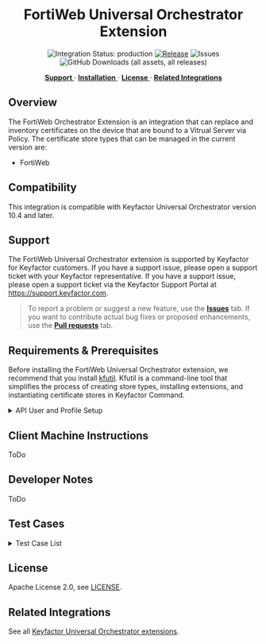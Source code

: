 <h1 align="center" style="border-bottom: none">
    FortiWeb Universal Orchestrator Extension
</h1>

<p align="center">
  <!-- Badges -->
<img src="https://img.shields.io/badge/integration_status-production-3D1973?style=flat-square" alt="Integration Status: production" />
<a href="https://github.com/Keyfactor/fortinet-fortiweb-orchestrator/releases"><img src="https://img.shields.io/github/v/release/Keyfactor/fortinet-fortiweb-orchestrator?style=flat-square" alt="Release" /></a>
<img src="https://img.shields.io/github/issues/Keyfactor/fortinet-fortiweb-orchestrator?style=flat-square" alt="Issues" />
<img src="https://img.shields.io/github/downloads/Keyfactor/fortinet-fortiweb-orchestrator/total?style=flat-square&label=downloads&color=28B905" alt="GitHub Downloads (all assets, all releases)" />
</p>

<p align="center">
  <!-- TOC -->
  <a href="#support">
    <b>Support</b>
  </a>
  ·
  <a href="#installation">
    <b>Installation</b>
  </a>
  ·
  <a href="#license">
    <b>License</b>
  </a>
  ·
  <a href="https://github.com/orgs/Keyfactor/repositories?q=orchestrator">
    <b>Related Integrations</b>
  </a>
</p>

## Overview

The FortiWeb Orchestrator Extension is an integration that can replace and inventory certificates on the device that are bound to a Vitrual Server via Policy.  The certificate store types that can be managed in the current version are: 

* FortiWeb



## Compatibility

This integration is compatible with Keyfactor Universal Orchestrator version 10.4 and later.

## Support
The FortiWeb Universal Orchestrator extension is supported by Keyfactor for Keyfactor customers. If you have a support issue, please open a support ticket with your Keyfactor representative. If you have a support issue, please open a support ticket via the Keyfactor Support Portal at https://support.keyfactor.com. 
 
> To report a problem or suggest a new feature, use the **[Issues](../../issues)** tab. If you want to contribute actual bug fixes or proposed enhancements, use the **[Pull requests](../../pulls)** tab.

## Requirements & Prerequisites

Before installing the FortiWeb Universal Orchestrator extension, we recommend that you install [kfutil](https://github.com/Keyfactor/kfutil). Kfutil is a command-line tool that simplifies the process of creating store types, installing extensions, and instantiating certificate stores in Keyfactor Command.


<details>
<summary>API User and Profile Setup</summary>

This document outlines the security configuration for the FortiWeb API integration with the Keyfactor Orchestrator. The API profile, `ApiProfile`, has been configured to grant minimal access while ensuring the orchestrator has the necessary permissions to perform its functions.

### API Profile: `ApiProfile`

The `ApiProfile` is configured with the following permissions:

#### Access Control Permissions
The table below specifies the permissions granted to the API profile for each area of the FortiWeb system:

| **Access Control**                     | **Permissions**  |
|----------------------------------------|------------------|
| Maintenance                            | None             |
| System Configuration                   | Read-Write       |
| Network Configuration                  | None             |
| Log & Report                           | None             |
| Auth Users                             | None             |
| Server Policy Configuration            | Read-Write       |
| Web Protection Configuration           | None             |
| Machine Learning Configuration         | None             |
| Web Anti-Defacement Management         | None             |
| Web Vulnerability Scan Configuration   | None             |

#### Description of Permissions
- **None**: No access to the specified area.
- **Read-Only**: The user can view configurations but cannot make changes.
- **Read-Write**: The user can view and modify configurations.

#### Key Permissions for Integration
1. **System Configuration**: Grants the orchestrator the ability to manage system settings required for certificate deployment and system integration.
2. **Server Policy Configuration**: Allows the orchestrator to manage server policies, ensuring secure and efficient traffic handling.

### Security Best Practices
- Limit the use of the `ApiProfile` to only the Keyfactor Orchestrator account.
- Regularly audit API profile usage and permissions to ensure alignment with the principle of least privilege.
- Enable logging for API activity to monitor orchestrator interactions with the FortiWeb system.

### Integration Checklist
1. Create the `ApiProfile` in the FortiWeb system with the permissions listed above.
2. Assign the profile to the user account that the Keyfactor Orchestrator will use for authentication.
3. Verify that the orchestrator can access and modify only the required areas (System Configuration and Server Policy Configuration).
4. Perform a functionality test to ensure the orchestrator can complete all necessary operations without encountering permission errors.

By following this configuration, the Keyfactor Orchestrator will have secure and functional access to integrate with the FortiWeb system effectively.

For additional guidance, consult the FortiWeb and Keyfactor documentation or reach out to your administrator.


## Create the FortiWeb Certificate Store Type

To use the FortiWeb Universal Orchestrator extension, you **must** create the FortiWeb Certificate Store Type. This only needs to happen _once_ per Keyfactor Command instance.



* **Create FortiWeb using kfutil**:

    ```shell
    # FortiWeb
    kfutil store-types create FortiWeb
    ```

* **Create FortiWeb manually in the Command UI**:
    <details><summary>Create FortiWeb manually in the Command UI</summary>

    Create a store type called `FortiWeb` with the attributes in the tables below:

    #### Basic Tab
    | Attribute | Value | Description |
    | --------- | ----- | ----- |
    | Name | FortiWeb | Display name for the store type (may be customized) |
    | Short Name | FortiWeb | Short display name for the store type |
    | Capability | FortiWeb | Store type name orchestrator will register with. Check the box to allow entry of value |
    | Supports Add | ✅ Checked | Check the box. Indicates that the Store Type supports Management Add |
    | Supports Remove | 🔲 Unchecked |  Indicates that the Store Type supports Management Remove |
    | Supports Discovery | 🔲 Unchecked |  Indicates that the Store Type supports Discovery |
    | Supports Reenrollment | 🔲 Unchecked |  Indicates that the Store Type supports Reenrollment |
    | Supports Create | 🔲 Unchecked |  Indicates that the Store Type supports store creation |
    | Needs Server | ✅ Checked | Determines if a target server name is required when creating store |
    | Blueprint Allowed | 🔲 Unchecked | Determines if store type may be included in an Orchestrator blueprint |
    | Uses PowerShell | 🔲 Unchecked | Determines if underlying implementation is PowerShell |
    | Requires Store Password | 🔲 Unchecked | Enables users to optionally specify a store password when defining a Certificate Store. |
    | Supports Entry Password | 🔲 Unchecked | Determines if an individual entry within a store can have a password. |

    The Basic tab should look like this:

    ![FortiWeb Basic Tab](docsource/images/FortiWeb-basic-store-type-dialog.png)

    #### Advanced Tab
    | Attribute | Value | Description |
    | --------- | ----- | ----- |
    | Supports Custom Alias | Required | Determines if an individual entry within a store can have a custom Alias. |
    | Private Key Handling | Optional | This determines if Keyfactor can send the private key associated with a certificate to the store. Required because IIS certificates without private keys would be invalid. |
    | PFX Password Style | Default | 'Default' - PFX password is randomly generated, 'Custom' - PFX password may be specified when the enrollment job is created (Requires the Allow Custom Password application setting to be enabled.) |

    The Advanced tab should look like this:

    ![FortiWeb Advanced Tab](docsource/images/FortiWeb-advanced-store-type-dialog.png)

    #### Custom Fields Tab
    Custom fields operate at the certificate store level and are used to control how the orchestrator connects to the remote target server containing the certificate store to be managed. The following custom fields should be added to the store type:

    | Name | Display Name | Description | Type | Default Value/Options | Required |
    | ---- | ------------ | ---- | --------------------- | -------- | ----------- |
    | ServerUsername | Server Username | A username for CLI/SSH and REST API access.  Used for inventory. (or valid PAM key if the username is stored in a KF Command configured PAM integration). | Secret |  | 🔲 Unchecked |
    | ServerPassword | Server Password | A password for CLI/SSH and REST API access.  Used for inventory.(or valid PAM key if the password is stored in a KF Command configured PAM integration). | Secret |  | 🔲 Unchecked |
    | ServerUseSsl | Use SSL | Should be true, http is not supported. | Bool | true | ✅ Checked |
    | ADom | Administrative Domain | Specifies the administrative or virtual domain within the FortiWeb system that the API user is targeting. | String | root | 🔲 Unchecked |

    The Custom Fields tab should look like this:

    ![FortiWeb Custom Fields Tab](docsource/images/FortiWeb-custom-fields-store-type-dialog.png)



    </details>

## Installation

1. **Download the latest FortiWeb Universal Orchestrator extension from GitHub.** 

    Navigate to the [FortiWeb Universal Orchestrator extension GitHub version page](https://github.com/Keyfactor/fortinet-fortiweb-orchestrator/releases/latest). Refer to the compatibility matrix below to determine whether the `net6.0` or `net8.0` asset should be downloaded. Then, click the corresponding asset to download the zip archive.
    | Universal Orchestrator Version | Latest .NET version installed on the Universal Orchestrator server | `rollForward` condition in `Orchestrator.runtimeconfig.json` | `fortinet-fortiweb-orchestrator` .NET version to download |
    | --------- | ----------- | ----------- | ----------- |
    | Older than `11.0.0` | | | `net6.0` |
    | Between `11.0.0` and `11.5.1` (inclusive) | `net6.0` | | `net6.0` | 
    | Between `11.0.0` and `11.5.1` (inclusive) | `net8.0` | `Disable` | `net6.0` | 
    | Between `11.0.0` and `11.5.1` (inclusive) | `net8.0` | `LatestMajor` | `net8.0` | 
    | `11.6` _and_ newer | `net8.0` | | `net8.0` |

    Unzip the archive containing extension assemblies to a known location.

    > **Note** If you don't see an asset with a corresponding .NET version, you should always assume that it was compiled for `net6.0`.

2. **Locate the Universal Orchestrator extensions directory.**

    * **Default on Windows** - `C:\Program Files\Keyfactor\Keyfactor Orchestrator\extensions`
    * **Default on Linux** - `/opt/keyfactor/orchestrator/extensions`
    
3. **Create a new directory for the FortiWeb Universal Orchestrator extension inside the extensions directory.**
        
    Create a new directory called `fortinet-fortiweb-orchestrator`.
    > The directory name does not need to match any names used elsewhere; it just has to be unique within the extensions directory.

4. **Copy the contents of the downloaded and unzipped assemblies from __step 2__ to the `fortinet-fortiweb-orchestrator` directory.**

5. **Restart the Universal Orchestrator service.**

    Refer to [Starting/Restarting the Universal Orchestrator service](https://software.keyfactor.com/Core-OnPrem/Current/Content/InstallingAgents/NetCoreOrchestrator/StarttheService.htm).


6. **(optional) PAM Integration** 

    The FortiWeb Universal Orchestrator extension is compatible with all supported Keyfactor PAM extensions to resolve PAM-eligible secrets. PAM extensions running on Universal Orchestrators enable secure retrieval of secrets from a connected PAM provider.

    To configure a PAM provider, [reference the Keyfactor Integration Catalog](https://keyfactor.github.io/integrations-catalog/content/pam) to select an extension, and follow the associated instructions to install it on the Universal Orchestrator (remote).


> The above installation steps can be supplimented by the [official Command documentation](https://software.keyfactor.com/Core-OnPrem/Current/Content/InstallingAgents/NetCoreOrchestrator/CustomExtensions.htm?Highlight=extensions).



## Defining Certificate Stores



* **Manually with the Command UI**

    <details><summary>Create Certificate Stores manually in the UI</summary>

    1. **Navigate to the _Certificate Stores_ page in Keyfactor Command.**

        Log into Keyfactor Command, toggle the _Locations_ dropdown, and click _Certificate Stores_.

    2. **Add a Certificate Store.**

        Click the Add button to add a new Certificate Store. Use the table below to populate the **Attributes** in the **Add** form.
        | Attribute | Description |
        | --------- | ----------- |
        | Category | Select "FortiWeb" or the customized certificate store name from the previous step. |
        | Container | Optional container to associate certificate store with. |
        | Client Machine |  |
        | Store Path |  |
        | Orchestrator | Select an approved orchestrator capable of managing `FortiWeb` certificates. Specifically, one with the `FortiWeb` capability. |
        | ServerUsername | A username for CLI/SSH and REST API access.  Used for inventory. (or valid PAM key if the username is stored in a KF Command configured PAM integration). |
        | ServerPassword | A password for CLI/SSH and REST API access.  Used for inventory.(or valid PAM key if the password is stored in a KF Command configured PAM integration). |
        | ServerUseSsl | Should be true, http is not supported. |
        | ADom | Specifies the administrative or virtual domain within the FortiWeb system that the API user is targeting. |


        

        <details><summary>Attributes eligible for retrieval by a PAM Provider on the Universal Orchestrator</summary>

        If a PAM provider was installed _on the Universal Orchestrator_ in the [Installation](#Installation) section, the following parameters can be configured for retrieval _on the Universal Orchestrator_.
        | Attribute | Description |
        | --------- | ----------- |
        | ServerUsername | A username for CLI/SSH and REST API access.  Used for inventory. (or valid PAM key if the username is stored in a KF Command configured PAM integration). |
        | ServerPassword | A password for CLI/SSH and REST API access.  Used for inventory.(or valid PAM key if the password is stored in a KF Command configured PAM integration). |


        Please refer to the **Universal Orchestrator (remote)** usage section ([PAM providers on the Keyfactor Integration Catalog](https://keyfactor.github.io/integrations-catalog/content/pam)) for your selected PAM provider for instructions on how to load attributes orchestrator-side.

        > Any secret can be rendered by a PAM provider _installed on the Keyfactor Command server_. The above parameters are specific to attributes that can be fetched by an installed PAM provider running on the Universal Orchestrator server itself. 
        </details>
        

    </details>

* **Using kfutil**
    
    <details><summary>Create Certificate Stores with kfutil</summary>
    
    1. **Generate a CSV template for the FortiWeb certificate store**

        ```shell
        kfutil stores import generate-template --store-type-name FortiWeb --outpath FortiWeb.csv
        ```
    2. **Populate the generated CSV file**

        Open the CSV file, and reference the table below to populate parameters for each **Attribute**.
        | Attribute | Description |
        | --------- | ----------- |
        | Category | Select "FortiWeb" or the customized certificate store name from the previous step. |
        | Container | Optional container to associate certificate store with. |
        | Client Machine |  |
        | Store Path |  |
        | Orchestrator | Select an approved orchestrator capable of managing `FortiWeb` certificates. Specifically, one with the `FortiWeb` capability. |
        | ServerUsername | A username for CLI/SSH and REST API access.  Used for inventory. (or valid PAM key if the username is stored in a KF Command configured PAM integration). |
        | ServerPassword | A password for CLI/SSH and REST API access.  Used for inventory.(or valid PAM key if the password is stored in a KF Command configured PAM integration). |
        | ServerUseSsl | Should be true, http is not supported. |
        | ADom | Specifies the administrative or virtual domain within the FortiWeb system that the API user is targeting. |


        

        <details><summary>Attributes eligible for retrieval by a PAM Provider on the Universal Orchestrator</summary>

        If a PAM provider was installed _on the Universal Orchestrator_ in the [Installation](#Installation) section, the following parameters can be configured for retrieval _on the Universal Orchestrator_.
        | Attribute | Description |
        | --------- | ----------- |
        | ServerUsername | A username for CLI/SSH and REST API access.  Used for inventory. (or valid PAM key if the username is stored in a KF Command configured PAM integration). |
        | ServerPassword | A password for CLI/SSH and REST API access.  Used for inventory.(or valid PAM key if the password is stored in a KF Command configured PAM integration). |


        > Any secret can be rendered by a PAM provider _installed on the Keyfactor Command server_. The above parameters are specific to attributes that can be fetched by an installed PAM provider running on the Universal Orchestrator server itself. 
        </details>
        

    3. **Import the CSV file to create the certificate stores** 

        ```shell
        kfutil stores import csv --store-type-name FortiWeb --file FortiWeb.csv
        ```
    </details>

> The content in this section can be supplimented by the [official Command documentation](https://software.keyfactor.com/Core-OnPrem/Current/Content/ReferenceGuide/Certificate%20Stores.htm?Highlight=certificate%20store).




## **API User Field Descriptions**

### 1. **`username`**
- **Definition**: The username of the FortiWeb API account.
- **Purpose**: Identifies the specific user accessing the FortiWeb API.
- **Details**: This username should belong to a user account configured in FortiWeb with an associated API profile that has the necessary permissions for the integration.
- **Example**:
  ```admin```

---

### 2. **`password`**
- **Definition**: The password associated with the username for authentication.
- **Purpose**: Used to securely authenticate the API user and ensure access control.
- **Details**: Ensure the password is strong and stored securely (e.g., encrypted storage or environment variables).
- **Example**:
  ```P@ssw0rd123!```

---

### 3. **`vdom` (ADOM Name)**
- **Definition**: The **Administrative Domain (ADOM)** or **Virtual Domain (VDOM)** name in the FortiWeb system.
- **Purpose**: Specifies the administrative or virtual domain within the FortiWeb system that the API user is targeting.
  - **ADOMs (Administrative Domains)**: Used in FortiManager environments to manage multiple instances of FortiWeb. ADOMs isolate administrative control between teams or environments.
  - **VDOMs (Virtual Domains)**: Virtualization feature in FortiWeb to segment and isolate configurations or policies within a single appliance.
- **When Required**: If the FortiWeb appliance is configured with multiple ADOMs or VDOMs, this field directs the API user to the correct domain. If no ADOMs/VDOMs are configured, use `"root"`.
- **Example**:
  ```Production_ADOM```

---

### **Best Practices**

#### 1. **Username & Password Security**
- Use a dedicated API user account with minimal permissions.
- Store credentials securely using encrypted storage or environment variables.
- Regularly rotate passwords and follow your organization's security policies.

#### 2. **VDOM/ADOM Selection**
- Ensure the `vdom` value corresponds to the correct administrative or virtual domain in your FortiWeb system.
- For single-domain systems, use the default value: `"root"`.

#### 3. **Audit Access**
- Regularly review and audit API user activity to ensure security and compliance.
</details>

## Client Machine Instructions

ToDo

## Developer Notes

ToDo

## Test Cases

<details>
<summary>Test Case List</summary>

| Test Case | Description                                                                                     | Parameters                                                                                                                                                  | Expected Result                                                                                      | Actual Result                       | Pass/Fail  | Screenshot  |
|-----------|-------------------------------------------------------------------------------------------------|-------------------------------------------------------------------------------------------------------------------------------------------------------------|------------------------------------------------------------------------------------------------------|-------------------------------------|------------|-------------|
| TC1       | Add certificate with no existing bindings and no overwrite.                                     | `managementtype=add`, `overwrite=false`, `certalias=random`                                                                                                 | Operation should not proceed since there are no existing bindings for the certificate.             | *To be filled after testing*        | *To be filled* | *To be filled* |
| TC2       | Add certificate with no existing bindings and overwrite enabled.                                | `managementtype=add`, `overwrite=true`, `certalias=random`                                                                                                  | Operation should not proceed even with overwrite, as there are no existing bindings.               | *To be filled after testing*        | *To be filled* | *To be filled* |
| TC3       | Replace a certificate bound to multiple policies.                                               | `managementtype=add`, `overwrite=true`, `certalias=user-input`                                                                                              | Certificate should be replaced across all policies it is bound to.                                  | *To be filled after testing*        | *To be filled* | *To be filled* |
| TC4       | Replace a certificate bound to a single policy.                                                 | `managementtype=add`, `overwrite=true`, `certalias=user-input`                                                                                              | Certificate should be replaced in the single policy it is bound to.                                 | *To be filled after testing*        | *To be filled* | *To be filled* |
| TC5       | Attempt to replace a certificate bound to a single policy without overwrite enabled.            | `managementtype=add`, `overwrite=false`, `certalias=user-input`                                                                                             | Operation should fail with a message indicating overwrite is needed.                                | *To be filled after testing*        | *To be filled* | *To be filled* |
| TC6       | Inventory test to list only bound certificates.                                                 | `casename=Inventory`, `storepath=/`, `clientmachine=11.22.38.208:8443`, `managementtype=add`, `inventorytrusted`, `templatestackname`                        | Should return a list of two bound certificates.                                                     | *To be filled after testing*        | *To be filled* | *To be filled* |
| TC7       | Test error handling with an invalid client machine.                                             | `casename=Inventory`, `storepath=/`, `clientmachine=20.10.138.211:8443`, `managementtype=add`, `inventorytrusted`, `templatestackname`                       | Should return a reasonable error indicating the client machine is invalid.                          | *To be filled after testing*        | *To be filled* | *To be filled* |

</details>


## License

Apache License 2.0, see [LICENSE](LICENSE).

## Related Integrations

See all [Keyfactor Universal Orchestrator extensions](https://github.com/orgs/Keyfactor/repositories?q=orchestrator).